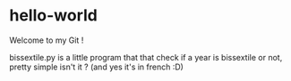 # hello-world

Welcome to my Git !

bissextile.py is a little program that that check if a year is bissextile or not, pretty simple isn't it ? (and yes it's in french :D)
